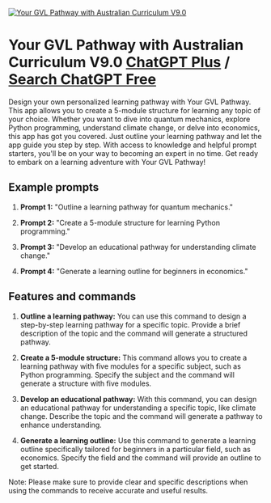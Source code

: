 
[![Your GVL Pathway with Australian Curriculum V9.0](https://files.oaiusercontent.com/file-n7xJzu9HmfP4K9NrTc5FJEfr?se=2123-10-20T05%3A19%3A25Z&sp=r&sv=2021-08-06&sr=b&rscc=max-age%3D31536000%2C%20immutable&rscd=attachment%3B%20filename%3DGVL%2520Icon_6.png&sig=ZCNaLIa0TjFY59h1Y7KyQ2yt2BgFJWnYAxl09Sp2ZrY%3D)](https://chat.openai.com/g/g-MvK50GuWY-your-gvl-pathway-with-australian-curriculum-v9-0)

# Your GVL Pathway with Australian Curriculum V9.0 [ChatGPT Plus](https://chat.openai.com/g/g-MvK50GuWY-your-gvl-pathway-with-australian-curriculum-v9-0) / [Search ChatGPT Free](https://gptcall.net/index.html#/?search=Your%20GVL%20Pathway%20with%20Australian%20Curriculum%20V9.0)

Design your own personalized learning pathway with Your GVL Pathway. This app allows you to create a 5-module structure for learning any topic of your choice. Whether you want to dive into quantum mechanics, explore Python programming, understand climate change, or delve into economics, this app has got you covered. Just outline your learning pathway and let the app guide you step by step. With access to knowledge and helpful prompt starters, you'll be on your way to becoming an expert in no time. Get ready to embark on a learning adventure with Your GVL Pathway!

## Example prompts

1. **Prompt 1:** "Outline a learning pathway for quantum mechanics."

2. **Prompt 2:** "Create a 5-module structure for learning Python programming."

3. **Prompt 3:** "Develop an educational pathway for understanding climate change."

4. **Prompt 4:** "Generate a learning outline for beginners in economics."


## Features and commands

1. **Outline a learning pathway:** You can use this command to design a step-by-step learning pathway for a specific topic. Provide a brief description of the topic and the command will generate a structured pathway.

2. **Create a 5-module structure:** This command allows you to create a learning pathway with five modules for a specific subject, such as Python programming. Specify the subject and the command will generate a structure with five modules.

3. **Develop an educational pathway:** With this command, you can design an educational pathway for understanding a specific topic, like climate change. Describe the topic and the command will generate a pathway to enhance understanding.

4. **Generate a learning outline:** Use this command to generate a learning outline specifically tailored for beginners in a particular field, such as economics. Specify the field and the command will provide an outline to get started.

Note: Please make sure to provide clear and specific descriptions when using the commands to receive accurate and useful results.


